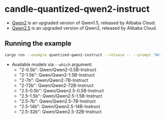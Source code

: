 # candle-quantized-qwen2-instruct

- [Qwen2]((https://qwenlm.github.io/blog/qwen2/)) is an upgraded version of Qwen1.5, released by Alibaba Cloud.
- [Qwen2.5](https://qwenlm.github.io/blog/qwen2.5/) is an upgraded version of Qwen2, released by Alibaba Cloud.

## Running the example

```bash
cargo run --example quantized-qwen2-instruct --release -- --prompt "Write a function to count prime numbers up to N."
```

- Available models via `--which` argument:
    - "2-0.5b": Qwen/Qwen2-0.5B-Instruct
    - "2-1.5b": Qwen/Qwen2-1.5B-Instruct  
    - "2-7b": Qwen/Qwen2-7B-Instruct
    - "2-72b": Qwen/Qwen2-72B-Instruct
    - "2.5-0.5b": Qwen/Qwen2.5-0.5B-Instruct
    - "2.5-1.5b": Qwen/Qwen2.5-1.5B-Instruct
    - "2.5-7b": Qwen/Qwen2.5-7B-Instruct
    - "2.5-14b": Qwen/Qwen2.5-14B-Instruct
    - "2.5-32b": Qwen/Qwen2.5-32B-Instruct